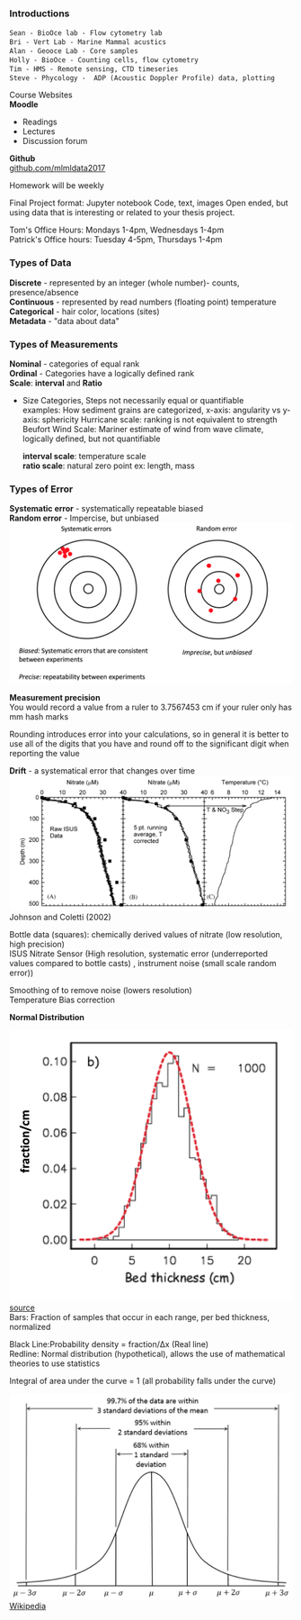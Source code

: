 ### Introductions ###
	Sean - BioOce lab - Flow cytometry lab
	Bri - Vert Lab - Marine Mammal acustics
	Alan - Geooce Lab - Core samples
	Holly - BioOce - Counting cells, flow cytometry
	Tim - HMS - Remote sensing, CTD timeseries
	Steve - Phycology -  ADP (Acoustic Doppler Profile) data, plotting

Course Websites<br>
<b>Moodle</b>
- Readings
- Lectures
- Discussion forum

<b>Github</b><br>
[github.com/mlmldata2017](github.com/mlmldata2017)

Homework will be weekly

Final Project
format:
	Jupyter notebook
		Code, text, images
		Open ended, but using data that is interesting or related to your thesis project.

Tom's Office Hours: Mondays 1-4pm, Wednesdays 1-4pm <br>
Patrick's Office hours: Tuesday 4-5pm, Thursdays 1-4pm


### Types of Data ###
__Discrete__ - represented by an integer (whole number)- counts, presence/absence <br>
__Continuous__ - represented by read numbers (floating point) temperature<br>
__Categorical__ - hair color, locations (sites)<br>
__Metadata__ - "data about data"

### Types of Measurements ###
__Nominal__ - categories of equal rank<br>
__Ordinal__ - Categories have a logically defined rank<br>
__Scale__: __interval__ and __Ratio__
- Size Categories, Steps not necessarily equal or quantifiable<br>
	examples:
	How sediment grains are categorized, x-axis: angularity vs y-axis: sphericity
	Hurricane scale: ranking is not equivalent to strength<br>
	Beufort Wind Scale: Mariner estimate of wind from wave climate, logically defined, but not quantifiable

	__interval scale__: temperature scale <br>
	__ratio scale__: natural zero point
	ex: length, mass

### Types of Error ###
__Systematic error__  - systematically repeatable biased <br>
__Random error__ - Impercise, but unbiased
![error](images/error_type.png)

__Measurement precision__<br>
You would record a value from a ruler to 3.7567453 cm if your ruler only has mm hash marks

Rounding introduces error into your calculations, so in general it is better to use all of the digits that you have and round off to the significant digit when reporting the value

__Drift__ - a systematical error that changes over time
![Nitrate Profile](images/nitrate_profile_smooth.png)
Johnson and Coletti (2002)

Bottle data (squares): chemically derived values of nitrate (low resolution, high precision)<br>
ISUS Nitrate Sensor (High resolution, systematic error (underreported values compared to bottle casts) , instrument noise (small scale random error))

Smoothing of to remove noise (lowers resolution)<br>
Temperature Bias correction

__Normal Distribution__

![Sediment Dist](images/normal_dist.png)
[source](https://earthref.org/MagIC/books/Tauxe/Essentials/WebBook3ch11.html)<br>
Bars: Fraction of samples that occur in each range, per bed thickness, normalized

Black Line:Probability density = fraction/Δx (Real line)<br>
Redline: Normal distribution (hypothetical), allows the use of mathematical theories to use statistics <br>

Integral of area under the curve = 1 (all probability falls under the curve)

![Normal Distribution Curve](images/norm_dist_rule.png)
[Wikipedia](https://en.wikipedia.org/wiki/Normal_distribution#/media/File:Empirical_Rule.PNG)
